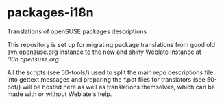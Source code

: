 # packages-i18n
Translations of openSUSE packages descriptions

This repository is set up for migrating package translations from good old svn.opensuse.org instance to the new and shiny Weblate instance at _l10n.opensuse.org_

All the scripts (see 50-tools/) used to split the main repo descriptions file into gettext messages and preparing the *.pot files for translators (see 50-pot/) will be hosted here as well as translations themselves, which can be made with or without Weblate's help.
